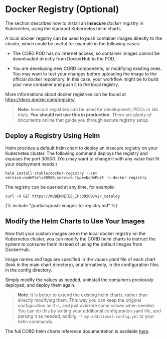 # Docker Registry (Optional)

The section describes how to install an **insecure** *docker registry* in Kubernetes, using the standard Kubernetes helm charts.

A local docker registry can be used to push container images directly to the cluster,
which could be useful for example in the following cases:

* The CORD POD has no Internet access, so container images cannot be downloaded directly from DockerHub to the POD.

* You are developing new CORD components, or modifying existing ones. You may want to test your changes before uploading the image to the official docker repository. In this case, your workflow might be to build your new container and push it to the local registry.

More informations about docker registries can be found at <https://docs.docker.com/registry/>.

> **Note:** *Insecure* registries can be used for development, POCs or lab trials. **You should not use this in production.** There are planty of documents online that guide you through secure registry setup.

## Deploy a Registry Using Helm

Helm provides a default helm chart to deploy an insecure registry on your
Kubernetes cluster. The following command deploys the registry and exposes
the port *30500*. (You may want to change it with any value that fit your
deployment needs.)

```shell
helm install stable/docker-registry --set service.nodePort=30500,service.type=NodePort -n docker-registry
```

The registry can be queried at any time, for example:

```shell
curl -X GET https://KUBERNETES_IP:30500/v2/_catalog
```

{% include "/partials/push-images-to-registry.md" %}

## Modify the Helm Charts to Use Your Images

Now that your custom images are in the local docker registry on the Kubernetes
cluster, you can modify the CORD helm charts to instruct the system to consume
them instead of using the default images from DockerHub.

Image names and tags are specified in the *values.yaml* file of each chart
(look in the main chart directory), or alternatively, in the configuration
files in the config directory.

Simply modify the values as needed, uninstall the containers previously deployed,
and deploy them again.

> **Note**: It is better to extend the existing helm charts, rather than directly modifying them. This way you can keep the original configuration as it is, and just override some values when needed. You can do this by writing your additional configuration yaml file, and parsing it as needed, adding `-f my-additional-config.yml` to your helm commands.

The full CORD helm charts reference documentation is available [here](../charts/helm.md).

